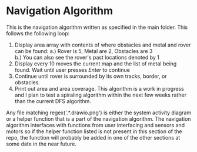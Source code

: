 # Navigation Algorithm

This is the navigation algorithm written as specified in the main folder. This follows the following loop: 
  1. Display area array with contents of where obstacles and metal and rover can be found: 
      a.) Rover is 5, Metal are 2, Obstacles are 3  
      b.) You can also see the rover's past locations denoted by 1
  2. Display every 10 moves the current map and the list of metal being found. Wait until user presses *Enter* to continue
  3. Continue until rover is surrounded by its own tracks, border, or obstacles. 
  4. Print out area and area coverage.
This algorithm is a work in progress and I plan to test a spiraling algorithm within the next few weeks rather than the current DFS algorithm. 

Any file matching regex('.\*.drawio.png') is either the system activity diagram or a helper function that is a part of the navigation algorithm. The navigation algorithm interfaces with functions from user interfacing and sensors and motors so if the helper function listed is not present in this section of the repo, the function will probably be added in one of the other sections at some date in the near future. 
